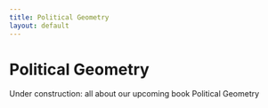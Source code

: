 ```yaml
---
title: Political Geometry
layout: default
---
```


# Political Geometry

Under construction: all about our upcoming book Political Geometry